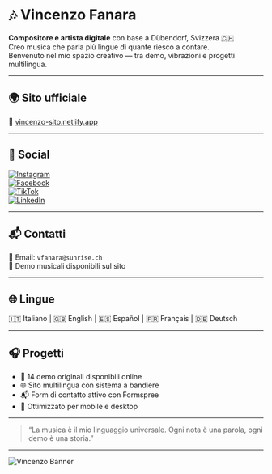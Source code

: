 # 🎶 Vincenzo Fanara

**Compositore e artista digitale** con base a Dübendorf, Svizzera 🇨🇭  
Creo musica che parla più lingue di quante riesco a contare.  
Benvenuto nel mio spazio creativo — tra demo, vibrazioni e progetti multilingua.

---

## 🌍 Sito ufficiale

🔗 [vincenzo-sito.netlify.app](https://vincenzo-sito.netlify.app)

---

## 📱 Social

[![Instagram](https://img.shields.io/badge/Instagram-%23E4405F.svg?style=flat&logo=instagram&logoColor=white)](https://instagram.com/vincenzofanara)  
[![Facebook](https://img.shields.io/badge/Facebook-%231877F2.svg?style=flat&logo=facebook&logoColor=white)](https://facebook.com/vincenzofanara)  
[![TikTok](https://img.shields.io/badge/TikTok-%23000000.svg?style=flat&logo=tiktok&logoColor=white)](https://tiktok.com/@vincenzofanara)  
[![LinkedIn](https://img.shields.io/badge/LinkedIn-%230A66C2.svg?style=flat&logo=linkedin&logoColor=white)](https://linkedin.com/in/vincenzofanara)

---

## 📬 Contatti

📧 Email: `vfanara@sunrise.ch`  
📁 Demo musicali disponibili sul sito

---

## 🌐 Lingue

🇮🇹 Italiano | 🇬🇧 English | 🇪🇸 Español | 🇫🇷 Français | 🇩🇪 Deutsch

---

## 🎧 Progetti

- 🎼 14 demo originali disponibili online  
- 🌐 Sito multilingua con sistema a bandiere  
- 📬 Form di contatto attivo con Formspree  
- 📱 Ottimizzato per mobile e desktop

---

> “La musica è il mio linguaggio universale. Ogni nota è una parola, ogni demo è una storia.”

---

![Vincenzo Banner](https://dummyimage.com/800x200/000/fff&text=Vincenzo+Fanara+Music) <!-- Puoi sostituire questo link con una tua immagine -->
